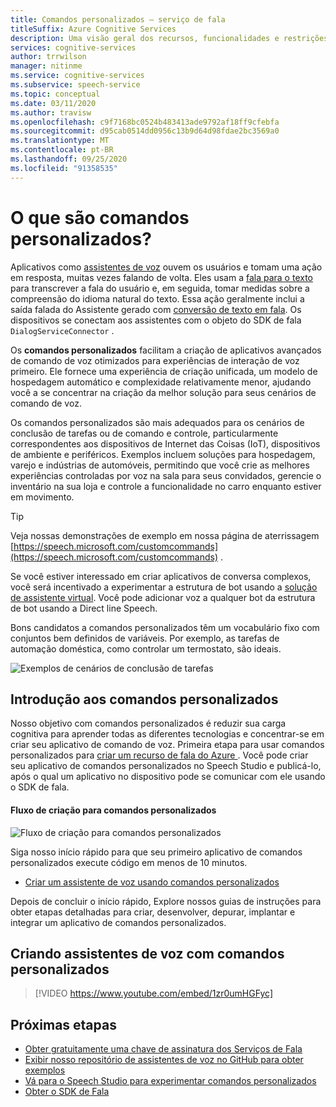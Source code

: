 ```yaml
---
title: Comandos personalizados – serviço de fala
titleSuffix: Azure Cognitive Services
description: Uma visão geral dos recursos, funcionalidades e restrições para comandos personalizados, uma solução para a criação de aplicativos de voz.
services: cognitive-services
author: trrwilson
manager: nitinme
ms.service: cognitive-services
ms.subservice: speech-service
ms.topic: conceptual
ms.date: 03/11/2020
ms.author: travisw
ms.openlocfilehash: c9f7168bc0524b483413ade9792af18ff9cfebfa
ms.sourcegitcommit: d95cab0514dd0956c13b9d64d98fdae2bc3569a0
ms.translationtype: MT
ms.contentlocale: pt-BR
ms.lasthandoff: 09/25/2020
ms.locfileid: "91358535"
---
```

# <a name="what-is-custom-commands"></a>O que são comandos personalizados?

Aplicativos como [assistentes de voz](voice-assistants.md) ouvem os usuários e tomam uma ação em resposta, muitas vezes falando de volta. Eles usam a [fala para o texto](speech-to-text.md) para transcrever a fala do usuário e, em seguida, tomar medidas sobre a compreensão do idioma natural do texto. Essa ação geralmente inclui a saída falada do Assistente gerado com [conversão de texto em fala](text-to-speech.md). Os dispositivos se conectam aos assistentes com o objeto do SDK de fala `DialogServiceConnector` .

Os **comandos personalizados** facilitam a criação de aplicativos avançados de comando de voz otimizados para experiências de interação de voz primeiro. Ele fornece uma experiência de criação unificada, um modelo de hospedagem automático e complexidade relativamente menor, ajudando você a se concentrar na criação da melhor solução para seus cenários de comando de voz.

Os comandos personalizados são mais adequados para os cenários de conclusão de tarefas ou de comando e controle, particularmente correspondentes aos dispositivos de Internet das Coisas (IoT), dispositivos de ambiente e periféricos. Exemplos incluem soluções para hospedagem, varejo e indústrias de automóveis, permitindo que você crie as melhores experiências controladas por voz na sala para seus convidados, gerencie o inventário na sua loja e controle a funcionalidade no carro enquanto estiver em movimento.

> [!TIP]
> Veja nossas demonstrações de exemplo em nossa página de aterrissagem [https://speech.microsoft.com/customcommands](https://speech.microsoft.com/customcommands) .

Se você estiver interessado em criar aplicativos de conversa complexos, você será incentivado a experimentar a estrutura de bot usando a [solução de assistente virtual](https://docs.microsoft.com/azure/bot-service/bot-builder-enterprise-template-overview). Você pode adicionar voz a qualquer bot da estrutura de bot usando a Direct line Speech.

Bons candidatos a comandos personalizados têm um vocabulário fixo com conjuntos bem definidos de variáveis. Por exemplo, as tarefas de automação doméstica, como controlar um termostato, são ideais.

   ![Exemplos de cenários de conclusão de tarefas](media/voice-assistants/task-completion-examples.png "exemplos de conclusão de tarefas")

## <a name="getting-started-with-custom-commands"></a>Introdução aos comandos personalizados

Nosso objetivo com comandos personalizados é reduzir sua carga cognitiva para aprender todas as diferentes tecnologias e concentrar-se em criar seu aplicativo de comando de voz. Primeira etapa para usar comandos personalizados para <a href="https://ms.portal.azure.com/#create/Microsoft.CognitiveServicesSpeechServices" target="_blank">criar um recurso <span class="docon docon-navigate-external x-hidden-focus"></span> de fala do Azure </a>. Você pode criar seu aplicativo de comandos personalizados no Speech Studio e publicá-lo, após o qual um aplicativo no dispositivo pode se comunicar com ele usando o SDK de fala.

#### <a name="authoring-flow-for-custom-commands"></a>Fluxo de criação para comandos personalizados
   ![Fluxo de criação para comandos personalizados](media/voice-assistants/custom-commands-flow.png "O fluxo de criação de comandos personalizados")

Siga nosso início rápido para que seu primeiro aplicativo de comandos personalizados execute código em menos de 10 minutos.

* [Criar um assistente de voz usando comandos personalizados](quickstart-custom-commands-application.md)

Depois de concluir o início rápido, Explore nossos guias de instruções para obter etapas detalhadas para criar, desenvolver, depurar, implantar e integrar um aplicativo de comandos personalizados.

## <a name="building-voice-assistants-with-custom-commands"></a>Criando assistentes de voz com comandos personalizados
> [!VIDEO https://www.youtube.com/embed/1zr0umHGFyc]

## <a name="next-steps"></a>Próximas etapas

* [Obter gratuitamente uma chave de assinatura dos Serviços de Fala](overview.md#try-the-speech-service-for-free)
* [Exibir nosso repositório de assistentes de voz no GitHub para obter exemplos](https://aka.ms/speech/cc-samples)
* [Vá para o Speech Studio para experimentar comandos personalizados](https://speech.microsoft.com/customcommands)
* [Obter o SDK de Fala](speech-sdk.md)
